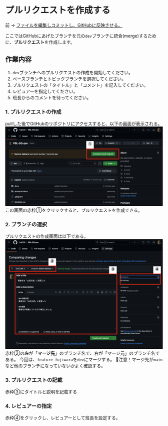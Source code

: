 # プルリクエストを作成する
前 → [ファイルを編集しコミットし、GitHubに反映させる。](./02.md)

ここではGitHubにあげたブランチを元の`dev`ブランチに統合(merge)するために、**プルリクエスト**を作成します。

## 作業内容
1. `dev`ブランチへのプルリクエストの作成を開始してください。
2. ベースブランチとトピックブランチを選択してください。
3. プルリクエストの「タイトル」と「コメント」を記入してください。
4. レビュアーを指定してください。
5. 班長からのコメントを待ってください。

### 1. プルリクエストの作成
pullした後でGitHubのリポジトリにアクセスすると、以下の画面が表示される。
![03](./img/03.png)
この画面の赤枠①をクリックすると、プルリクエストを作成できる。

### 2. ブランチの選択
プルリクエストの作成画面は以下である。
![04](./img/04.png)
赤枠②の**左**が「**マージ先**」のブランチ名で、右が「マージ元」のブランチ名である。
今回は、`feature-fujiwara`を`dev`にマージする。
🚨注意！マージ先が`main`など他のブランチになっていないかよく確認する。

### 3. プルリクエストの記載
赤枠③にタイトルと説明を記載する

### 4. レビュアーの指定
赤枠④をクリックし、レビュアーとして班長を設定する。
